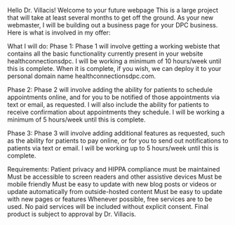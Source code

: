 Hello Dr. Villacis!
Welcome to your future webpage
This is a large project that will take at least several months to get off the ground. As your new webmaster, I will be building out a business page for your DPC business. Here is what is involved in my offer:

What I will do:
Phase 1:
Phase 1 will involve getting a working webiste that contains all the basic functionality currently present in your website healthconnectionsdpc.
I will be working a minimum of 10 hours/week until this is complete. When it is complete, if you wish, we can deploy it to your personal domain name healthconnectionsdpc.com.

Phase 2:
Phase 2 will involve adding the ability for patients to schedule appointments online, and for you to be notified of those appointments via text or email, as requested. I will also include the ability for patients to receive confirmation about appointments they schedule.
I will be working a minimum of 5 hours/week until this is complete.

Phase 3:
Phase 3 will involve adding additional features as requested, such as the ability for patients to pay online, or for you to send out notifications to patients via text or email.
I will be working up to 5 hours/week until this is complete.

Requirements:
Patient privacy and HIPPA compliance must be maintained
Must be accessible to screen readers and other assistive devices
Must be mobile friendly
Must be easy to update with new blog posts or videos or update automatically from outside-hosted content
Must be easy to update with new pages or features
Whenever possible, free services are to be used. No paid services will be included without explicit consent.
Final product is subject to approval by Dr. Villacis.
